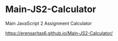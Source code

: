 # Main-JS2-Calculator

Main JavaScript 2 Assignment Calculator

https://erensaritas6.github.io/Main-JS2-Calculator/
